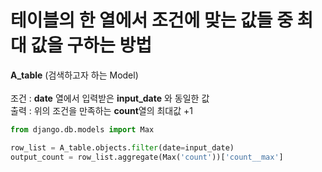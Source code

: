 <h1>테이블의 한 열에서 조건에 맞는 값들 중 최대 값을 구하는 방법</h1>

<p>
  <b>A_table</b> (검색하고자 하는 Model)<br><br>
  조건 : <b>date</b> 열에서 입력받은 <b>input_date</b> 와 동일한 값<br>
  출력 : 위의 조건을 만족하는 <b>count</b>열의 최대값 +1<br>
</p>
  
```python
from django.db.models import Max

row_list = A_table.objects.filter(date=input_date)
output_count = row_list.aggregate(Max('count'))['count__max']
```
